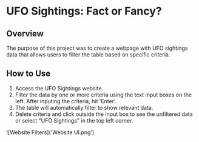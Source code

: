 # UFO Sightings: Fact or Fancy?

## Overview
The purpose of this project was to create a webpage with UFO sightings data that allows users to filter the table based on specific criteria.

## How to Use
1. Access the UFO Sightings website.
2. Filter the data by one or more criteria using the text input boxes on the left. After inputing the criteria, hit 'Enter'.
3. The table will automatically filter to show relevant data.
4. Delete criteria and click outside the input box to see the unfiltered data or select "UFO Sightings" in the top left corner. 

![Website Filters]('Website UI.png')
